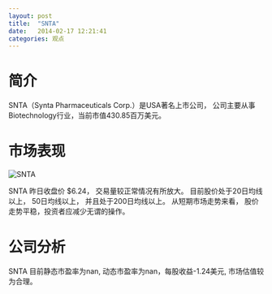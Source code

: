 ```yaml
---
layout: post
title:  "SNTA"
date:   2014-02-17 12:21:41
categories: 观点
---
```


# 简介
SNTA（Synta Pharmaceuticals Corp.）是USA著名上市公司，
公司主要从事Biotechnology行业，当前市值430.85百万美元。

# 市场表现

![SNTA](http://finviz.com/chart.ashx?t=SNTA&ty=c&ta=1&p=d&s=l)

SNTA 昨日收盘价 $6.24，
交易量较正常情况有所放大。
目前股价处于20日均线以上，
50日均线以上，
并且处于200日均线以上。
从短期市场走势来看，
股价走势平稳，投资者应减少无谓的操作。

# 公司分析
SNTA 目前静态市盈率为nan, 动态市盈率为nan，每股收益-1.24美元,
市场估值较为合理。
